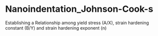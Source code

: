 # Nanoindentation_Johnson-Cook-s
Establishing a Relationship among yield stress (A/X), strain hardening constant (B/Y) and strain hardening exponent (n)
